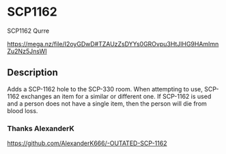 # SCP1162
SCP1162 Qurre

https://mega.nz/file/I2oyGDwD#TZAUzZsDYYs0GROvpu3HtJlHG9HAmImnZu2Nz5JnsWI

## Description
Adds a SCP-1162 hole to the SCP-330 room.
When attempting to use, SCP-1162 exchanges an item for a similar or different one.
If SCP-1162 is used and a person does not have a single item, then the person will die from blood loss.
### Thanks AlexanderK
https://github.com/AlexanderK666/-OUTATED-SCP-1162
